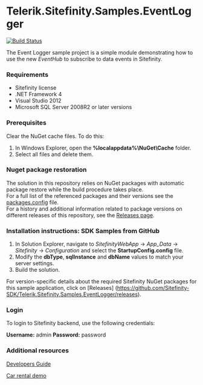 Telerik.Sitefinity.Samples.EventLogger
======================================

[![Build Status](http://sdk-jenkins-ci.cloudapp.net/buildStatus/icon?job=Telerik.Sitefinity.Samples.EventLogger.CI)](http://sdk-jenkins-ci.cloudapp.net/job/Telerik.Sitefinity.Samples.EventLogger.CI/)

The Event Logger sample project is a simple module demonstrating how to use the new _EventHub_ to subscribe to data events in Sitefinity. 

### Requirements

* Sitefinity license
* .NET Framework 4
* Visual Studio 2012
* Microsoft SQL Server 2008R2 or later versions


### Prerequisites

Clear the NuGet cache files. To do this:

1. In Windows Explorer, open the **%localappdata%\NuGet\Cache** folder.
2. Select all files and delete them.

### Nuget package restoration
The solution in this repository relies on NuGet packages with automatic package restore while the build procedure takes place.   
For a full list of the referenced packages and their versions see the [packages.config](https://github.com/Sitefinity-SDK/Telerik.Sitefinity.Samples.EventLogger/blob/master/SitefinityWebApp/packages.config) file.    
For a history and additional information related to package versions on different releases of this repository, see the [Releases page](https://github.com/Sitefinity-SDK/Telerik.Sitefinity.Samples.EventLogger/releases).    


### Installation instructions: SDK Samples from GitHub

1. In Solution Explorer, navigate to _SitefinityWebApp_ -> *App_Data* -> _Sitefinity_ -> _Configuration_ and select the **StartupConfig.config** file. 
2. Modify the **dbType**, **sqlInstance** and **dbName** values to match your server settings.
3. Build the solution.

For version-specific details about the required Sitefinity NuGet packages for this sample application, click on [Releases]
 (https://github.com/Sitefinity-SDK/Telerik.Sitefinity.Samples.EventLogger/releases).

### Login

To login to Sitefinity backend, use the following credentials: 

**Username:** admin
**Password:** password

### Additional resources

[Developers Guide](http://www.sitefinity.com/documentation/documentationarticles/developers-guide)

[Car rental demo](http://demos.telerik.com/aspnet-ajax/carrental/)
